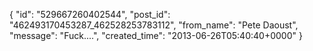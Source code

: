  {
   "id": "529667260402544",
   "post_id": "462493170453287_462528253783112",
   "from_name": "Pete Daoust",
   "message": "Fuck....",
   "created_time": "2013-06-26T05:40:40+0000"
 }
